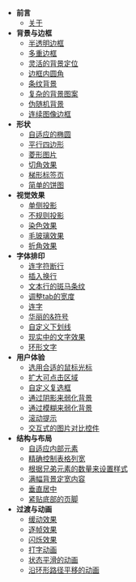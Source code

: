 
- **前言**
  * [关于](README.md)
- **背景与边框**
	* [半透明边框](背景与边框/半透明边框.md)
	* [多重边框](背景与边框/多重边框.md)
	* [灵活的背景定位](背景与边框/灵活的背景定位.md)
	* [边框内圆角](背景与边框/边框内圆角.md)
	* [条纹背景](背景与边框/条纹背景.md)
	* [复杂的背景图案](背景与边框/复杂的背景图案.md)
	* [伪随机背景](背景与边框/伪随机背景.md)
	* [连续图像边框](背景与边框/连续图像边框.md)
- **形状**
	* [自适应的椭圆](形状/自适应的椭圆.md)
	* [平行四边形](形状/平行四边形.md)
	* [菱形图片](形状/菱形图片.md)
	* [切角效果](形状/切角效果.md)
	* [梯形标签页](形状/梯形标签页.md)
	* [简单的饼图](形状/简单的饼图.md)
- **视觉效果**
	* [单侧投影](视觉效果/单侧投影.md)
	* [不规则投影](视觉效果/不规则投影.md)
	* [染色效果](视觉效果/染色效果.md)
	* [毛玻璃效果](视觉效果/毛玻璃效果.md)
	* [折角效果](视觉效果/折角效果.md)
- **字体排印**
	* [连字符断行](字体排印/连字符断行.md)
	* [插入换行](字体排印/插入换行.md)
	* [文本行的斑马条纹](字体排印/文本行的斑马条纹.md)
	* [调整tab的宽度](字体排印/调整tab的宽度.md)
	* [连字](字体排印/连字.md)
	* [华丽的&符号](字体排印/华丽的&符号.md)
	* [自定义下划线](字体排印/自定义下划线.md)
	* [现实中的文字效果](字体排印/现实中的文字效果.md)
	* [环形文字](字体排印/环形文字.md)
- **用户体验**
	* [选用合适的鼠标光标](用户体验/选用合适的鼠标光标.md)
	* [扩大可点击区域](用户体验/扩大可点击区域.md)
	* [自定义复选框](用户体验/自定义复选框.md)
	* [通过阴影来弱化背景](用户体验/通过阴影来弱化背景.md)
	* [通过模糊来弱化背景](用户体验/通过模糊来弱化背景.md)
	* [滚动提示](用户体验/滚动提示.md)
	* [交互式的图片对比控件](用户体验/交互式的图片对比控件.md)
- **结构与布局**
	* [自适应内部元素](结构与布局/自适应内部元素.md)
	* [精确控制表格列宽](结构与布局/精确控制表格列宽.md)
	* [根据兄弟元素的数量来设置样式](结构与布局/根据兄弟元素的数量来设置样式.md)
	* [满幅背景定宽内容](结构与布局/满幅背景定宽内容.md)
	* [垂直居中](结构与布局/垂直居中.md)
	* [紧贴底部的页脚](结构与布局/紧贴底部的页脚.md)
- **过渡与动画**
	* [缓动效果](过渡与动画/缓动效果.md)
	* [逐帧效果](过渡与动画/逐帧效果.md)
	* [闪烁效果](过渡与动画/闪烁效果.md)
	* [打字动画](过渡与动画/打字动画.md)
	* [状态平滑的动画](过渡与动画/状态平滑的动画.md)
	* [沿环形路径平移的动画](过渡与动画/沿环形路径平移的动画.md)